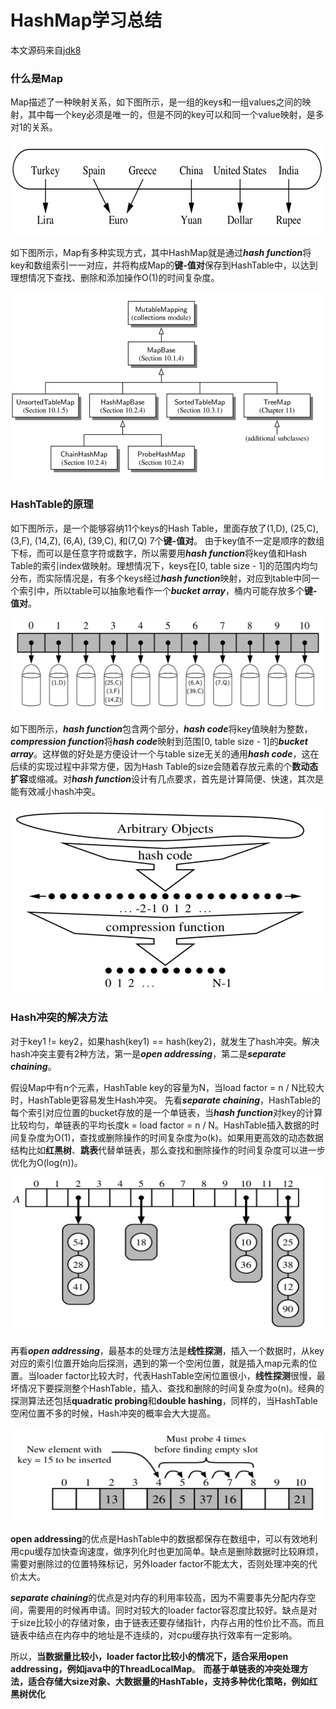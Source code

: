 # HashMap学习总结
本文源码来自[jdk8](http://hg.openjdk.java.net/jdk8/jdk8/jdk/file/tip/src/share/classes/java/util/HashMap.java)

### 什么是Map
Map描述了一种映射关系，如下图所示，是一组的keys和一组values之间的映射，其中每一个key必须是唯一的，但是不同的key可以和同一个value映射，是多对1的关系。

<img src="https://github.com/lwdhw1987/algorithm009-class01/blob/master/Week_02/map.png?raw=true" width = "600" height = "150">

如下图所示，Map有多种实现方式，其中HashMap就是通过***hash function***将key和数组索引一一对应，并将构成Map的**键-值对**保存到HashTable中，以达到理想情况下查找、删除和添加操作O(1)的时间复杂度。

<img src="https://github.com/lwdhw1987/algorithm009-class01/blob/master/Week_02/map_types.png?raw=true" width = "500" height = "300">

### HashTable的原理
如下图所示，是一个能够容纳11个keys的Hash Table，里面存放了(1,D), (25,C), (3,F), (14,Z), (6,A), (39,C), 和(7,Q) 7个**键-值对**。
由于key值不一定是顺序的数组下标，而可以是任意字符或数字，所以需要用***hash function***将key值和Hash Table的索引index做映射。理想情况下，keys在[0, table size - 1]的范围内均匀分布，而实际情况是，有多个keys经过***hash function***映射，对应到table中同一个索引中，所以table可以抽象地看作一个***bucket array***，桶内可能存放多个**键-值对**。

<img src="https://github.com/lwdhw1987/algorithm009-class01/blob/master/Week_02/hash_table.png?raw=true" width = "500" height = "150">

如下图所示，***hash function***包含两个部分，***hash code***将key值映射为整数，***compression function***将***hash code***映射到范围[0, table size - 1]的***bucket array***。这样做的好处是方便设计一个与table size无关的通用***hash code***，这在后续的实现过程中非常方便，因为Hash Table的size会随着存放元素的个**数动态扩容**或缩减。对***hash function***设计有几点要求，首先是计算简便、快速，其次是能有效减小hash冲突。

<img src="https://github.com/lwdhw1987/algorithm009-class01/blob/master/Week_02/hash_function.png?raw=true" width = "500" height = "300">

### Hash冲突的解决方法
对于key1 != key2，如果hash(key1) == hash(key2)，就发生了hash冲突。解决hash冲突主要有2种方法，第一是***open addressing***，第二是***separate chaining***。

假设Map中有n个元素，HashTable key的容量为N，当load factor = n / N比较大时，HashTable更容易发生Hash冲突。
先看***separate chaining***，HashTable的每个索引对应位置的bucket存放的是一个单链表，当***hash function***对key的计算比较均匀，单链表的平均长度k = load factor = n / N。HashTable插入数据的时间复杂度为O(1)，查找或删除操作的时间复杂度为o(k)。如果用更高效的动态数据结构比如**红黑树**、**跳表**代替单链表，那么查找和删除操作的时间复杂度可以进一步优化为O(log(n))。

<img src="https://github.com/lwdhw1987/algorithm009-class01/blob/master/Week_02/separate_chaining.png?raw=true" width = "500" height = "250">

再看***open addressing***，最基本的处理方法是**线性探测**，插入一个数据时，从key对应的索引位置开始向后探测，遇到的第一个空闲位置，就是插入map元素的位置。当loader factor比较大时，代表HashTable空闲位置很小，**线性探测**很慢，最坏情况下要探测整个HashTable，插入、查找和删除的时间复杂度为o(n)。经典的探测算法还包括**quadratic probing**和**double hashing**，同样的，当HashTable空闲位置不多的时候，Hash冲突的概率会大大提高。

<img src="https://github.com/lwdhw1987/algorithm009-class01/blob/master/Week_02/linear_probing.png?raw=true" width = "500" height = "150">

**open addressing**的优点是HashTable中的数据都保存在数组中，可以有效地利用cpu缓存加快查询速度，做序列化时也更加简单。缺点是删除数据时比较麻烦，需要对删除过的位置特殊标记，另外loader factor不能太大，否则处理冲突的代价太大。

***separate chaining***的优点是对内存的利用率较高，因为不需要事先分配内存空间，需要用的时候再申请。同时对较大的loader factor容忍度比较好。缺点是对于size比较小的存储对象，由于链表还要存储指针，内存占用的性价比不高。而且链表中结点在内存中的地址是不连续的，对cpu缓存执行效率有一定影响。

所以，**当数据量比较小，loader factor比较小的情况下，适合采用open addressing，例如java中的ThreadLocalMap**。
**而基于单链表的冲突处理方法，适合存储大size对象、大数据量的HashTable，支持多种优化策略，例如红黑树优化**




